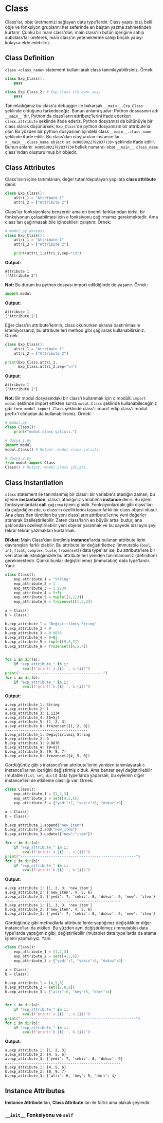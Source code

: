 # Class
Class'lar, obje üretmemizi sağlayan data type'lardır. Class yapısı bizi, belli obje ve fonksiyon gruplarını her seferinde en baştan yazma zahmetinden kurtarır. Çünkü bir main class'dan, main class'ın bütün içeriğine sahip subclass'lar üreterek, main class'ın yeteneklerine sahip birçok yapıyı kolayca elde edebiliriz.

## Class Definition
`class <class_name>` statement kullanılarak class tanımlayabilirsiniz. Örnek:
```py
class Exp_Class():
    pass

class Exp_Class_2: # Exp_Class ile aynı şey.
    pass
```
Tanımladığımız bu class'a debugger ile bakarsak `__main__.Exp_Class` şeklinde olduğunu farkedeceğiz. Bunun anlamı şudur: Python dosyasının adı `__main__`'dir. Python'da class'ların attribute'lerini ifade ederken `class.attribute` şeklinde ifade ederiz. Python dosyamızı da bütünüyle bir class olarak düşünürsek, `Exp_Class`'de python dosyamızın bir attribute'si olur. Bu yüzden bir python dosyasının içindeki class `__main__.class_name` şeklinde ifade edilir. Bu class'dan oluşturulan instance'lar `<__main__.class_name object at 0x0000022782837730>` şeklinde ifade edilir. Bunun anlamı: `0x0000022782837730` bellek numaralı obje `__main__.class_name` class'ından oluşturulmuş bir objedir.

## Class Attributes
Class'ların içine tanımlanan, değer tutan/depolayan yapılara **class attribute** denir.
```py
class Exp_Class():
    attri_1 = "Attribute 1"
    attri_2 = ["Attribute 2"]
```
Class'lar fonksiyonlara benzerdir ama en önemli farklarından birisi, bir fonksiyonun çalışabilmesi için o fonksiyonu çağırmamız gerekmektedir. Ama class'ları çağırmasak bile içindekileri çalıştırır. Örnek:
```py
# modul.py dosyası
class Exp_Class():
    attri_1 = "Attribute 1"
    attri_2 = ["Attribute 2"]

    print(attri_1,attri_2,sep="\n")
```
**Output:**
```
Attribute 1
['Attribute 2']
```
**Not:** Bu durum bu python dosyası import edildiğinde de yaşanır. Örnek:
```py
import modul
```
**Output:**
```
Attribute 1
['Attribute 2']
```
Eğer class'ın attribute'lerinin, class okunurken ekrana bastırılmasını istemiyorsanız, bu attribute'leri method gibi çağırarak kullanabilirsiniz. Örnek:
```py
class Exp_Class():
    attri_1 = "Attribute 1"
    attri_2 = ["Attribute 2"]

print(Exp_Class.attri_1,
      Exp_Class.attri_2,sep="\n")
```
**Output:**
```
Attribute 1
['Attribute 2']
```
**Not:** Bir modul dosyasındaki bir class'ı kullanmak için o modülü `import modul` şeklinde import ettikten sonra `modul.Class` şeklinde kullanabileceğiniz gibi `form modul import Class` şeklinde class'ı import edip class'ı modul prefix'i olmadan da kullanabilirsiniz. Örnek:
```py
# modul.py
class Class():
    print("modul.class çalıştı.")
```
```py
# dosya_1.py
import modul
modul.Class() # Output: modul.class çalıştı.
```
```py
# dosya_2.py
from modul import Class
Class() # Output: modul.class çalıştı.
```

## Class Instantiation
`class` statement ile tanımlanmış bir class'ı bir variable'a atadığın zaman, bu işleme **instantiation**, class'ı atadığınız variable'a **instance** denir. Bu işlem fonksiyonlardaki **call** `çağırma` işlemi gibidir. Fonksiyonlardaki gibi class'ları da çağırdığımızda, o class'ın özelliklerini taşıyan farklı bir class objesi oluşur. Ana class'dan türetilen bu yeni class'ların attribute'lerine yeni değerler atanarak özelleştirilebilir. Zaten class'ların en büyük artısı budur, ana şablondan özelleştirilebilir yeni objeler yaratmak ve bu sayede bizi aynı şeyi tekrar tekrar yazmaktan kurtarmak.

**Dikkat:** Main Class'dan üretilmiş **instance**'larda bulunan attribute'lerin davranışları farklı olabilir. Bu attribute'ler değiştirilemez (immutable (`bool`, `int`, `float`, `complex`, `tuple`, `frozenset`)) data type'lar ise, bu attribute'lere bir veri atamak istediğimizde bu attribute'leri yeniden tanımlamamız (definition) gerekmektedir. Çünkü bunlar değiştirilemez (immutable) data type'lardır. Yani:
```py
class Class():
    exp_attribute_1 = "String"
    exp_attribute_2 = 1
    exp_attribute_3 = 1.1234
    exp_attribute_4 = 5+5j
    exp_attribute_5 = tuple([1,2,3])
    exp_attribute_6 = frozenset([1,2,3])

a = Class()
b = Class()

b.exp_attribute_1 = "Değiştirilmiş String"
b.exp_attribute_2 = 9
b.exp_attribute_3 = 9.9876
b.exp_attribute_4 = 9+9j
b.exp_attribute_5 = tuple([9,8,7])
b.exp_attribute_6 = frozenset([6,5,4])


for i in dir(a):
    if "exp_attribute_" in i:
        eval(f"print('a.{i}:', a.{i})")
print("--------------------------------------")
for i in dir(b):
    if "exp_attribute_" in i:
        eval(f"print('b.{i}:', b.{i})")
```
**Output:**
```
a.exp_attribute_1: String
a.exp_attribute_2: 1
a.exp_attribute_3: 1.1234
a.exp_attribute_4: (5+5j)
a.exp_attribute_5: (1, 2, 3)
a.exp_attribute_6: frozenset({1, 2, 3})
--------------------------------------
b.exp_attribute_1: Değiştirilmiş String
b.exp_attribute_2: 9
b.exp_attribute_3: 9.9876
b.exp_attribute_4: (9+9j)
b.exp_attribute_5: (9, 8, 7)
b.exp_attribute_6: frozenset({4, 5, 6})
```
Gördüğünüz gibi `b` instance'ının attribute'lerini yeniden tanımlayarak `b` instance'larının içeriğini değiştirmiş olduk. Ama benzer şeyi değiştirilebilir (mutable (`list`, `set`, `dict`)) data type'larda yaparsak, bu eylemin diğer instance'leri de etkileme olasılığı var. Örnek:
```py
class Class():
    exp_attribute_1 = [1,2,3]
    exp_attribute_2 = set([4,5,6])
    exp_attribute_3 = {"yedi":7, "sekiz":8, "dokuz":9}

a = Class()
b = Class()

b.exp_attribute_1.append("new_item")
b.exp_attribute_2.add("new_item")
b.exp_attribute_3.update({"new":"item"})

for i in dir(a):
    if "exp_attribute_" in i:
        eval(f"print('a.{i}:', a.{i})")
print("-----------------------------------------------------")
for i in dir(b):
    if "exp_attribute_" in i:
        eval(f"print('b.{i}:', b.{i})")
```
**Output:**
```
a.exp_attribute_1: [1, 2, 3, 'new_item']
a.exp_attribute_2: {'new_item', 4, 5, 6}
a.exp_attribute_3: {'yedi': 7, 'sekiz': 8, 'dokuz': 9, 'new': 'item'}
-----------------------------------------------------
b.exp_attribute_1: [1, 2, 3, 'new_item']
b.exp_attribute_2: {'new_item', 4, 5, 6}
b.exp_attribute_3: {'yedi': 7, 'sekiz': 8, 'dokuz': 9, 'new': 'item'}
```
Gördüğünüz gibi methodlarla attribute'lerde yaptığımız değişiklikler diğer instance'ları da etkileri. Bu yüzden aynı değiştirilemez (immutable) data type'larda yaptığımız gibi, değiştirilebilir (mutable) data type'larda da atama işlemi yapmalıyız. Yani:
```py
class Class():
    exp_attribute_1 = [1,2,3]
    exp_attribute_2 = set([4,5,6])
    exp_attribute_3 = {"yedi":7, "sekiz":8, "dokuz":9}

a = Class()
b = Class()

b.exp_attribute_1 = [4,5,6]
b.exp_attribute_2 = set([7,8,9])
b.exp_attribute_3 = {"altı":6, "beş":5, "dört":4}


for i in dir(a):
    if "exp_attribute_" in i:
        eval(f"print('a.{i}:', a.{i})")
print("-----------------------------------------------------")
for i in dir(b):
    if "exp_attribute_" in i:
        eval(f"print('b.{i}:', b.{i})")
```
**Output:**
```
a.exp_attribute_1: [1, 2, 3]
a.exp_attribute_2: {4, 5, 6}
a.exp_attribute_3: {'yedi': 7, 'sekiz': 8, 'dokuz': 9}
-----------------------------------------------------
b.exp_attribute_1: [4, 5, 6]
b.exp_attribute_2: {8, 9, 7}
b.exp_attribute_3: {'altı': 6, 'beş': 5, 'dört': 4}
```

## Instance Attributes
**Instance Attribute**'ları, **Class Attribute**'ları ile farklı ama alakalı şeylerdir.

### `__init__` Fonksiyonu ve `self`
